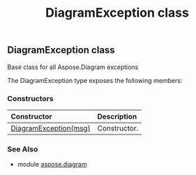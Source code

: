 ﻿---
title: DiagramException class
second_title: Aspose.Diagram for Python via .NET API References
description: 
type: docs
weight: 590
url: /python-net/aspose.diagram/diagramexception/
is_root: false
---

## DiagramException class

Base class for all Aspose.Diagram exceptions



The DiagramException type exposes the following members:

### Constructors
| Constructor | Description |
| :- | :- |
| [DiagramException(msg)](/diagram/python-net/aspose.diagram/diagramexception/__init__/#str) | Constructor. |


### See Also

* module [aspose.diagram](../)
